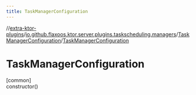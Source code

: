 ```yaml
---
title: TaskManagerConfiguration
---
```


//[extra-ktor-plugins](../../../index.md)/[io.github.flaxoos.ktor.server.plugins.taskscheduling.managers](../index.md)/[TaskManagerConfiguration](index.md)/[TaskManagerConfiguration](-task-manager-configuration.md)

# TaskManagerConfiguration

[common]\
constructor()




